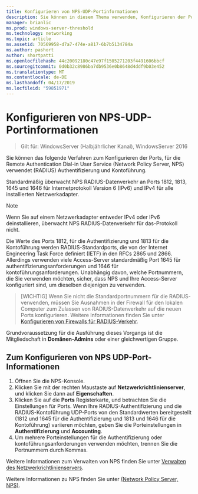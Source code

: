```yaml
---
title: Konfigurieren von NPS-UDP-Portinformationen
description: Sie können in diesem Thema verwenden, Konfigurieren der Ports, die Windows-Verwaltungsinstrumentation (Network Policy Server, NPS) für die Remote Authentication Dial-in User Service (RADIUS)-Authentifizierung und Kontoführungsdatenverkehr unter Windows Server 2016 verwendet.
manager: brianlic
ms.prod: windows-server-threshold
ms.technology: networking
ms.topic: article
ms.assetid: 70569958-d7a7-474e-a817-6b7b5134784a
ms.author: pashort
author: shortpatti
ms.openlocfilehash: 44c20092180c47e97f1505271203f4491606bbcf
ms.sourcegitcommit: 0d0b32c8986ba7db9536e0b8648d4ddf9b03e452
ms.translationtype: MT
ms.contentlocale: de-DE
ms.lasthandoff: 04/17/2019
ms.locfileid: "59851971"
---
```

# <a name="configure-nps-udp-port-information"></a>Konfigurieren von NPS-UDP-Portinformationen

>Gilt für: WindowsServer (Halbjährlicher Kanal), WindowsServer 2016

Sie können das folgende Verfahren zum Konfigurieren der Ports, für die Remote Authentication Dial-in User Service (Network Policy Server, NPS) verwendet \(RADIUS\) Authentifizierung und Kontoführung.

Standardmäßig überwacht NPS RADIUS-Datenverkehr an Ports 1812, 1813, 1645 und 1646 für Internetprotokoll Version 6 \(IPv6\) und IPv4 für alle installierten Netzwerkadapter.

>[!NOTE]
>Wenn Sie auf einem Netzwerkadapter entweder IPv4 oder IPv6 deinstallieren, überwacht NPS RADIUS-Datenverkehr für das-Protokoll nicht.

Die Werte des Ports 1812, für die Authentifizierung und 1813 für die Kontoführung werden RADIUS-Standardports, die von der Internet Engineering Task Force definiert \(IETF\) in den RFCs 2865 und 2866. Allerdings verwenden viele Access-Server standardmäßig Port 1645 für authentifizierungsanforderungen und 1646 für kontoführungsanforderungen. Unabhängig davon, welche Portnummern, die Sie verwenden möchten, sicher, dass NPS und Ihre Access-Server konfiguriert sind, um dieselben diejenigen zu verwenden.

>[WICHTIG] Wenn Sie nicht die Standardportnummern für die RADIUS-verwenden, müssen Sie Ausnahmen in der Firewall für den lokalen Computer zum Zulassen von RADIUS-Datenverkehr auf die neuen Ports konfigurieren. Weitere Informationen finden Sie unter [Konfigurieren von Firewalls für RADIUS-Verkehr](nps-firewalls-configure.md).

Grundvoraussetzung für die Ausführung dieses Vorgangs ist die Mitgliedschaft in **Domänen-Admins** oder einer gleichwertigen Gruppe.

## <a name="to-configure-nps-udp-port-information"></a>Zum Konfigurieren von NPS UDP-Port-Informationen 

1. Öffnen Sie die NPS-Konsole.
2. Klicken Sie mit der rechten Maustaste auf **Netzwerkrichtlinienserver**, und klicken Sie dann auf **Eigenschaften**.
3. Klicken Sie auf die **Ports** Registerkarte, und betrachten Sie die Einstellungen für Ports. Wenn Ihre RADIUS-Authentifizierung und die RADIUS-Kontoführung UDP-Ports von den Standardwerten bereitgestellt (1812 und 1645 für die Authentifizierung und 1813 und 1646 für die Kontoführung) variieren möchten, geben Sie die Porteinstellungen in **Authentifizierung** und  **Accounting**.
4. Um mehrere Porteinstellungen für die Authentifizierung oder kontoführungsanforderungen verwenden möchten, trennen Sie die Portnummern durch Kommas.

Weitere Informationen zum Verwalten von NPS finden Sie unter [Verwalten des Netzwerkrichtlinienservers](nps-manage-top.md).

Weitere Informationen zu NPS finden Sie unter [(Network Policy Server, NPS)](nps-top.md).
